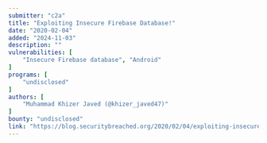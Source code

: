 ```yaml
---
submitter: "c2a"
title: "Exploiting Insecure Firebase Database!"
date: "2020-02-04"
added: "2024-11-03"
description: ""
vulnerabilities: [
    "Insecure Firebase database", "Android"
]
programs: [
    "undisclosed"
]
authors: [
    "Muhammad Khizer Javed (@khizer_javed47)"
]
bounty: "undisclosed"
link: "https://blog.securitybreached.org/2020/02/04/exploiting-insecure-firebase-database-bugbounty/"
---
```




